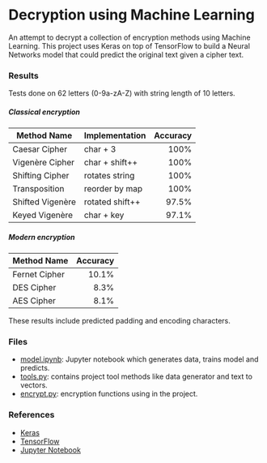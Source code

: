 # Decryption using Machine Learning

An attempt to decrypt a collection of encryption methods using Machine Learning.
This project uses Keras on top of TensorFlow to build a Neural Networks model that could predict the original text given a cipher text.


### Results

Tests done on 62 letters (0-9a-zA-Z) with string length of 10 letters.

##### Classical encryption
| Method Name      | Implementation  | Accuracy |
| ---------------- | --------------- | -------: |
| Caesar Cipher    | char + 3        | 100%     |
| Vigenère Cipher  | char + shift++  | 100%     |
| Shifting Cipher  | rotates string  | 100%     |
| Transposition    | reorder by map  | 100%     |
| Shifted Vigenère | rotated shift++ | 97.5%    |
| Keyed Vigenère   | char + key      | 97.1%    |

##### Modern encryption

| Method Name      | Accuracy |
| ---------------- | -------: |
| Fernet Cipher    | 10.1%    |
| DES Cipher       | 8.3%     |
| AES Cipher       | 8.1%     |

These results include predicted padding and encoding characters.


### Files

- [model.ipynb](./model.ipynb): Jupyter notebook which generates data, trains model and predicts.
- [tools.py](./tools.py): contains project tool methods like data generator and text to vectors.
- [encrypt.py](./encrypt.py): encryption functions using in the project.


### References

- [Keras](https://keras.io/)
- [TensorFlow](https://www.tensorflow.org/)
- [Jupyter Notebook](https://jupyter-notebook.readthedocs.io/en/stable/)
